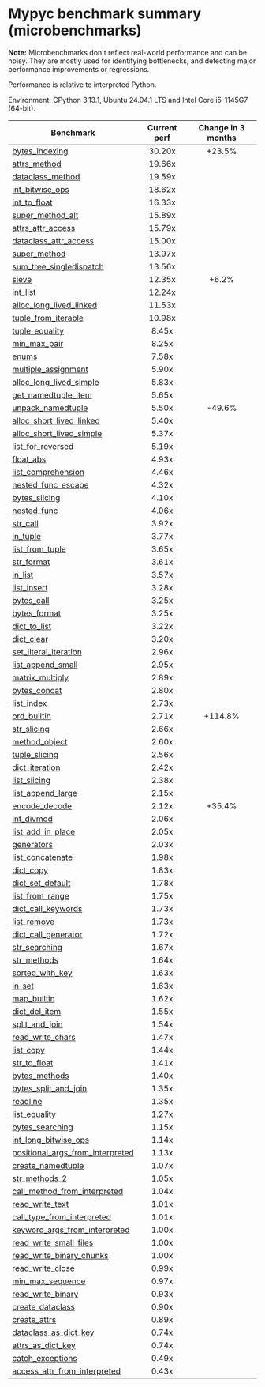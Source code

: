# Mypyc benchmark summary (microbenchmarks)

**Note:** Microbenchmarks don't reflect real-world performance and can be noisy.
           They are mostly used for identifying bottlenecks, and detecting major performance
           improvements or regressions.

Performance is relative to interpreted Python.

Environment: CPython 3.13.1, Ubuntu 24.04.1 LTS and Intel Core i5-1145G7 (64-bit).

| Benchmark | Current perf | Change in 3 months |
| --- | :---: | :---: |
| [bytes_indexing](benchmarks/bytes_indexing.md) | 30.20x | +23.5% |
| [attrs_method](benchmarks/attrs_method.md) | 19.66x |  |
| [dataclass_method](benchmarks/dataclass_method.md) | 19.59x |  |
| [int_bitwise_ops](benchmarks/int_bitwise_ops.md) | 18.62x |  |
| [int_to_float](benchmarks/int_to_float.md) | 16.33x |  |
| [super_method_alt](benchmarks/super_method_alt.md) | 15.89x |  |
| [attrs_attr_access](benchmarks/attrs_attr_access.md) | 15.79x |  |
| [dataclass_attr_access](benchmarks/dataclass_attr_access.md) | 15.00x |  |
| [super_method](benchmarks/super_method.md) | 13.97x |  |
| [sum_tree_singledispatch](benchmarks/sum_tree_singledispatch.md) | 13.56x |  |
| [sieve](benchmarks/sieve.md) | 12.35x | +6.2% |
| [int_list](benchmarks/int_list.md) | 12.24x |  |
| [alloc_long_lived_linked](benchmarks/alloc_long_lived_linked.md) | 11.53x |  |
| [tuple_from_iterable](benchmarks/tuple_from_iterable.md) | 10.98x |  |
| [tuple_equality](benchmarks/tuple_equality.md) | 8.45x |  |
| [min_max_pair](benchmarks/min_max_pair.md) | 8.25x |  |
| [enums](benchmarks/enums.md) | 7.58x |  |
| [multiple_assignment](benchmarks/multiple_assignment.md) | 5.90x |  |
| [alloc_long_lived_simple](benchmarks/alloc_long_lived_simple.md) | 5.83x |  |
| [get_namedtuple_item](benchmarks/get_namedtuple_item.md) | 5.65x |  |
| [unpack_namedtuple](benchmarks/unpack_namedtuple.md) | 5.50x | -49.6% |
| [alloc_short_lived_linked](benchmarks/alloc_short_lived_linked.md) | 5.40x |  |
| [alloc_short_lived_simple](benchmarks/alloc_short_lived_simple.md) | 5.37x |  |
| [list_for_reversed](benchmarks/list_for_reversed.md) | 5.19x |  |
| [float_abs](benchmarks/float_abs.md) | 4.93x |  |
| [list_comprehension](benchmarks/list_comprehension.md) | 4.46x |  |
| [nested_func_escape](benchmarks/nested_func_escape.md) | 4.32x |  |
| [bytes_slicing](benchmarks/bytes_slicing.md) | 4.10x |  |
| [nested_func](benchmarks/nested_func.md) | 4.06x |  |
| [str_call](benchmarks/str_call.md) | 3.92x |  |
| [in_tuple](benchmarks/in_tuple.md) | 3.77x |  |
| [list_from_tuple](benchmarks/list_from_tuple.md) | 3.65x |  |
| [str_format](benchmarks/str_format.md) | 3.61x |  |
| [in_list](benchmarks/in_list.md) | 3.57x |  |
| [list_insert](benchmarks/list_insert.md) | 3.28x |  |
| [bytes_call](benchmarks/bytes_call.md) | 3.25x |  |
| [bytes_format](benchmarks/bytes_format.md) | 3.25x |  |
| [dict_to_list](benchmarks/dict_to_list.md) | 3.22x |  |
| [dict_clear](benchmarks/dict_clear.md) | 3.20x |  |
| [set_literal_iteration](benchmarks/set_literal_iteration.md) | 2.96x |  |
| [list_append_small](benchmarks/list_append_small.md) | 2.95x |  |
| [matrix_multiply](benchmarks/matrix_multiply.md) | 2.89x |  |
| [bytes_concat](benchmarks/bytes_concat.md) | 2.80x |  |
| [list_index](benchmarks/list_index.md) | 2.73x |  |
| [ord_builtin](benchmarks/ord_builtin.md) | 2.71x | +114.8% |
| [str_slicing](benchmarks/str_slicing.md) | 2.66x |  |
| [method_object](benchmarks/method_object.md) | 2.60x |  |
| [tuple_slicing](benchmarks/tuple_slicing.md) | 2.56x |  |
| [dict_iteration](benchmarks/dict_iteration.md) | 2.42x |  |
| [list_slicing](benchmarks/list_slicing.md) | 2.38x |  |
| [list_append_large](benchmarks/list_append_large.md) | 2.15x |  |
| [encode_decode](benchmarks/encode_decode.md) | 2.12x | +35.4% |
| [int_divmod](benchmarks/int_divmod.md) | 2.06x |  |
| [list_add_in_place](benchmarks/list_add_in_place.md) | 2.05x |  |
| [generators](benchmarks/generators.md) | 2.03x |  |
| [list_concatenate](benchmarks/list_concatenate.md) | 1.98x |  |
| [dict_copy](benchmarks/dict_copy.md) | 1.83x |  |
| [dict_set_default](benchmarks/dict_set_default.md) | 1.78x |  |
| [list_from_range](benchmarks/list_from_range.md) | 1.75x |  |
| [dict_call_keywords](benchmarks/dict_call_keywords.md) | 1.73x |  |
| [list_remove](benchmarks/list_remove.md) | 1.73x |  |
| [dict_call_generator](benchmarks/dict_call_generator.md) | 1.72x |  |
| [str_searching](benchmarks/str_searching.md) | 1.67x |  |
| [str_methods](benchmarks/str_methods.md) | 1.64x |  |
| [sorted_with_key](benchmarks/sorted_with_key.md) | 1.63x |  |
| [in_set](benchmarks/in_set.md) | 1.63x |  |
| [map_builtin](benchmarks/map_builtin.md) | 1.62x |  |
| [dict_del_item](benchmarks/dict_del_item.md) | 1.55x |  |
| [split_and_join](benchmarks/split_and_join.md) | 1.54x |  |
| [read_write_chars](benchmarks/read_write_chars.md) | 1.47x |  |
| [list_copy](benchmarks/list_copy.md) | 1.44x |  |
| [str_to_float](benchmarks/str_to_float.md) | 1.41x |  |
| [bytes_methods](benchmarks/bytes_methods.md) | 1.40x |  |
| [bytes_split_and_join](benchmarks/bytes_split_and_join.md) | 1.35x |  |
| [readline](benchmarks/readline.md) | 1.35x |  |
| [list_equality](benchmarks/list_equality.md) | 1.27x |  |
| [bytes_searching](benchmarks/bytes_searching.md) | 1.15x |  |
| [int_long_bitwise_ops](benchmarks/int_long_bitwise_ops.md) | 1.14x |  |
| [positional_args_from_interpreted](benchmarks/positional_args_from_interpreted.md) | 1.13x |  |
| [create_namedtuple](benchmarks/create_namedtuple.md) | 1.07x |  |
| [str_methods_2](benchmarks/str_methods_2.md) | 1.05x |  |
| [call_method_from_interpreted](benchmarks/call_method_from_interpreted.md) | 1.04x |  |
| [read_write_text](benchmarks/read_write_text.md) | 1.01x |  |
| [call_type_from_interpreted](benchmarks/call_type_from_interpreted.md) | 1.01x |  |
| [keyword_args_from_interpreted](benchmarks/keyword_args_from_interpreted.md) | 1.00x |  |
| [read_write_small_files](benchmarks/read_write_small_files.md) | 1.00x |  |
| [read_write_binary_chunks](benchmarks/read_write_binary_chunks.md) | 1.00x |  |
| [read_write_close](benchmarks/read_write_close.md) | 0.99x |  |
| [min_max_sequence](benchmarks/min_max_sequence.md) | 0.97x |  |
| [read_write_binary](benchmarks/read_write_binary.md) | 0.93x |  |
| [create_dataclass](benchmarks/create_dataclass.md) | 0.90x |  |
| [create_attrs](benchmarks/create_attrs.md) | 0.89x |  |
| [dataclass_as_dict_key](benchmarks/dataclass_as_dict_key.md) | 0.74x |  |
| [attrs_as_dict_key](benchmarks/attrs_as_dict_key.md) | 0.74x |  |
| [catch_exceptions](benchmarks/catch_exceptions.md) | 0.49x |  |
| [access_attr_from_interpreted](benchmarks/access_attr_from_interpreted.md) | 0.43x |  |

